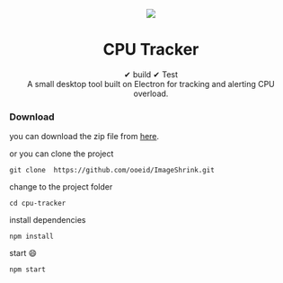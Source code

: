 
  <p align="center">
    <a href="">
      <img  src="https://media.giphy.com/media/S8ZHglisTX8mpfejGK/giphy.gif">
    </a>
  </p>
  <h1 align="center">CPU Tracker</h1>


  <div align="center"> 
  ✔ build ✔ Test 
   <br> A small desktop tool built on Electron for tracking and alerting CPU overload.
  </div>

  ### Download

  you can download the zip file from [here](https://drive.google.com/file/d/1ujreaCqJVmVEdMsjnCSSC-aPY16xWzT-/view?usp=sharing).

  or you can clone the project 
  ```
  git clone  https://github.com/ooeid/ImageShrink.git
  ```

  change to the project folder 
  ```
  cd cpu-tracker
  ```
  install dependencies
  ```
  npm install
  ``` 
  start :smile:
  ```
  npm start 
  ```


